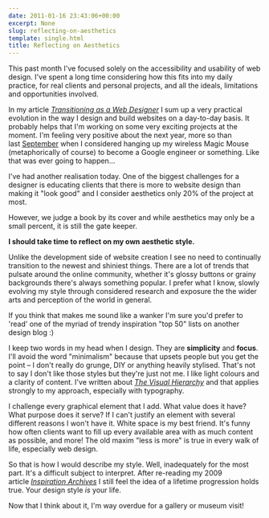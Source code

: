 ```yaml
---
date: 2011-01-16 23:43:06+00:00
excerpt: None
slug: reflecting-on-aesthetics
template: single.html
title: Reflecting on Aesthetics
---
```


This past month I've focused solely on the accessibility and usability of web design. I've spent a long time considering how this fits into my daily practice, for real clients and personal projects, and all the ideals, limitations and opportunities involved.

In my article [_Transitioning as a Web Designer_](/2011/01/15/transitioning-as-a-web-designer/) I sum up a very practical evolution in the way I design and build websites on a day-to-day basis. It probably helps that I'm working on some very exciting projects at the moment. I'm feeling very positive about the next year, more so than last [September](/2010/09/21/a-future-of-engineered-design/) when I considered hanging up my wireless Magic Mouse (metaphorically of course) to become a Google engineer or something. Like that was ever going to happen...

I've had another realisation today. One of the biggest challenges for a designer is educating clients that there is more to website design than making it "look good" and I consider aesthetics only 20% of the project at most.

However, we judge a book by its cover and while aesthetics may only be a small percent, it is still the gate keeper.

**I should take time to reflect on my own aesthetic style.**

Unlike the development side of website creation I see no need to continually transition to the newest and shiniest things. There are a lot of trends that pulsate around the online community, whether it's glossy buttons or grainy backgrounds there's always something popular. I prefer what I know, slowly evolving my style through considered research and exposure the the wider arts and perception of the world in general.

If you think that makes me sound like a wanker I'm sure you'd prefer to 'read' one of the myriad of trendy inspiration "top 50" lists on another design blog :)

I keep two words in my head when I design. They are **simplicity** and **focus**. I'll avoid the word "minimalism" because that upsets people but you get the point – I don't really do grunge, DIY or anything heavily stylised. That's not to say I don't like those styles but they're just not me. I like light colours and a clarity of content. I've written about [_The Visual Hierarchy_](http://www.basecreative.eu/news/david-bushell/2010/11/22/the-visual-hierarchy) and that applies strongly to my approach, especially with typography.

I challenge every graphical element that I add. What value does it have? What purpose does it serve? If I can't justify an element with several different reasons I won't have it. White space is my best friend. It's funny how often clients want to fill up every available area with as much content as possible, and more! The old maxim "less is more" is true in every walk of life, especially web design.

So that is how I would describe my style. Well, inadequately for the most part. It's a difficult subject to interpret. After re-reading my 2009 article [_Inspiration Archives_](/2009/10/13/inspiration-archives/) I still feel the idea of a lifetime progression holds true. Your design style _is_ your life.

Now that I think about it, I'm way overdue for a gallery or museum visit!
